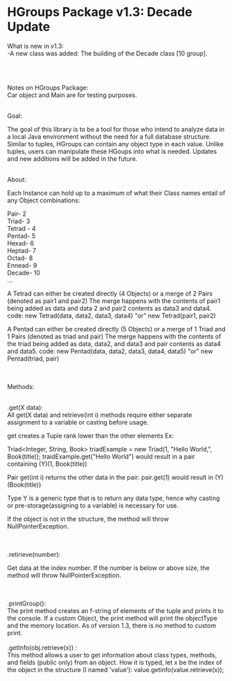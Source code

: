 # HGroups Package v1.3: Decade Update


What is new in v1.3:
<br />
-A new class was added: The building of the Decade class [10 group].

<br />
<br />

Notes on HGroups Package:<br />
Car object and Main are for testing purposes.

<br />
Goal:<br />

The goal of this library is to be a tool for those who intend to analyze data in a local Java environment without the need for a full database structure. Similar to tuples, HGroups can contain any object type in each value. Unlike tuples, users can manipulate these HGoups into what is needed. Updates and new additions will be added in the future.  


<br />
About:

Each Instance can hold up to a maximum of what their Class names entail of any Object combinations:    

Pair- 2 <br />
Triad- 3<br />
Tetrad - 4<br />
Pentad- 5<br />
Hexad- 6<br />
Heptad- 7 <br />
Octad- 8 <br />
Ennead- 9 <br />
Decade- 10<br />
...

A Tetrad can either be created directly (4 Objects) or a merge of 2 Pairs (denoted as pair1 and pair2)
The merge happens with the contents of pair1 being added as data and data 2 and pair2 contents as data3 and data4.
code: new Tetrad(data, data2, data3, data4) "or" new Tetrad(pair1, pair2)

A Pentad can either be created directly (5 Objects) or a merge of 1 Triad and 1 Pairs (denoted as triad and pair)
The merge happens with the contents of the triad being added as data, data2, and data3 and pair contents as data4 and data5.
code: new Pentad(data, data2, data3, data4, data5) "or" new Pentad(triad, pair)


<br />
<br />
Methods:
<br />
<br />

.get(X data):
<br />
All get(X data) and retrieve(int i) methods require either separate assignment to a variable or casting before usage.

get creates a Tuple rank lower than the other elements Ex:

Triad<Integer, String, Book> triadExample = new Triad(1, "Hello World,", Book(title));
traidExample.get("Hello World") would result in a pair containing (Y)(1, Book(title))

Pair get(int i) returns the other data in the pair:
pair.get(1) would result in (Y)(Book(title))

Type Y is a generic type that is to return any data type, hence why casting or pre-storage(assigning to a variable) is necessary for use.

If the object is not in the structure, the method will throw NullPointerException.

<br />
<br />
.retirieve(number):

Get data at the index number. If the number is below or above size, the method will throw NullPointerException.

<br />
<br />
.printGroup():
<br />
The print method creates an f-string of elements of the tuple and prints it to the console. If a custom Object, the print
method will print the objectType and the memory location. As of version 1.3, there is no method to custom print.

<br />
<br />
.getInfo(obj.retrieve(x)) : 
<br />
This method allows a user to get information about class types, methods, and fields (public only) from an object. How it is typed, let x be the index of the object in the structure (I named 'value'): value.getinfo(value.retrieve(x));

<br />

<br />


